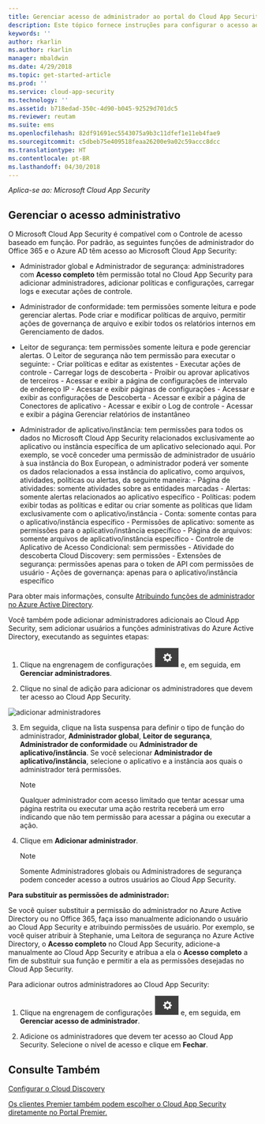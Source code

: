```yaml
---
title: Gerenciar acesso de administrador ao portal do Cloud App Security | Microsoft Docs
description: Este tópico fornece instruções para configurar o acesso ao portal do Cloud App Security para seus administradores.
keywords: ''
author: rkarlin
ms.author: rkarlin
manager: mbaldwin
ms.date: 4/29/2018
ms.topic: get-started-article
ms.prod: ''
ms.service: cloud-app-security
ms.technology: ''
ms.assetid: b718edad-350c-4d90-b045-92529d701dc5
ms.reviewer: reutam
ms.suite: ems
ms.openlocfilehash: 82df91691ec5543075a9b3c11dfef1e11eb4fae9
ms.sourcegitcommit: c5dbeb75e409518feaa26200e9a02c59accc8dcc
ms.translationtype: HT
ms.contentlocale: pt-BR
ms.lasthandoff: 04/30/2018
---
```

*Aplica-se ao: Microsoft Cloud App Security*


## <a name="managing-admin-access"></a>Gerenciar o acesso administrativo

O Microsoft Cloud App Security é compatível com o Controle de acesso baseado em função. Por padrão, as seguintes funções de administrador do Office 365 e o Azure AD têm acesso ao Microsoft Cloud App Security:

- Administrador global e Administrador de segurança: administradores com **Acesso completo** têm permissão total no Cloud App Security para adicionar administradores, adicionar políticas e configurações, carregar logs e executar ações de controle.

- Administrador de conformidade: tem permissões somente leitura e pode gerenciar alertas. Pode criar e modificar políticas de arquivo, permitir ações de governança de arquivo e exibir todos os relatórios internos em Gerenciamento de dados. 

- Leitor de segurança: tem permissões somente leitura e pode gerenciar alertas. O Leitor de segurança não tem permissão para executar o seguinte:
      - Criar políticas e editar as existentes 
      - Executar ações de controle 
      - Carregar logs de descoberta
      - Proibir ou aprovar aplicativos de terceiros
      - Acessar e exibir a página de configurações de intervalo de endereço IP
      - Acessar e exibir páginas de configurações 
      - Acessar e exibir as configurações de Descoberta 
      - Acessar e exibir a página de Conectores de aplicativo
      - Acessar e exibir o Log de controle 
      - Acessar e exibir a página Gerenciar relatórios de instantâneo 

- Administrador de aplicativo/instância: tem permissões para todos os dados no Microsoft Cloud App Security relacionados exclusivamente ao aplicativo ou instância específica de um aplicativo selecionado aqui. Por exemplo, se você conceder uma permissão de administrador de usuário à sua instância do Box European, o administrador poderá ver somente os dados relacionados a essa instância do aplicativo, como arquivos, atividades, políticas ou alertas, da seguinte maneira:
      - Página de atividades: somente atividades sobre as entidades marcadas
      - Alertas: somente alertas relacionados ao aplicativo específico
      - Políticas: podem exibir todas as políticas e editar ou criar somente as políticas que lidam exclusivamente com o aplicativo/instância
      - Conta: somente contas para o aplicativo/instância específico
      - Permissões de aplicativo: somente as permissões para o aplicativo/instância específico
      - Página de arquivos: somente arquivos de aplicativo/instância específico
      - Controle de Aplicativo de Acesso Condicional: sem permissões
      - Atividade do descoberta Cloud Discovery: sem permissões
      - Extensões de segurança: permissões apenas para o token de API com permissões de usuário
      - Ações de governança: apenas para o aplicativo/instância específico 

Para obter mais informações, consulte [Atribuindo funções de administrador no Azure Active Directory](https://docs.microsoft.com/en-us/azure/active-directory/active-directory-assign-admin-roles).

Você também pode adicionar administradores adicionais ao Cloud App Security, sem adicionar usuários a funções administrativas do Azure Active Directory, executando as seguintes etapas:

1. Clique na engrenagem de configurações ![ícone de configurações](./media/settings-icon.png "ícone de configurações") e, em seguida, em **Gerenciar administradores**. 

2. Clique no sinal de adição para adicionar os administradores que devem ter acesso ao Cloud App Security.
  
  ![adicionar administradores](./media/add-admin.png)
    
3. Em seguida, clique na lista suspensa para definir o tipo de função do administrador, **Administrador global**, **Leitor de segurança**, **Administrador de conformidade** ou **Administrador de aplicativo/instância**. Se você selecionar **Administrador de aplicativo/instância**, selecione o aplicativo e a instância aos quais o administrador terá permissões.

     >[!NOTE]
      >Qualquer administrador com acesso limitado que tentar acessar uma página restrita ou executar uma ação restrita receberá um erro indicando que não tem permissão para acessar a página ou executar a ação.
4. Clique em **Adicionar administrador**.  

   >[!NOTE]
    >Somente Administradores globais ou Administradores de segurança podem conceder acesso a outros usuários ao Cloud App Security.
  
**Para substituir as permissões de administrador:**

Se você quiser substituir a permissão do administrador no Azure Active Directory ou no Office 365, faça isso manualmente adicionando o usuário ao Cloud App Security e atribuindo permissões de usuário.
Por exemplo, se você quiser atribuir à Stephanie, uma Leitora de segurança no Azure Active Directory, o **Acesso completo** no Cloud App Security, adicione-a manualmente ao Cloud App Security e atribua a ela o **Acesso completo** a fim de substituir sua função e permitir a ela as permissões desejadas no Cloud App Security. 


Para adicionar outros administradores ao Cloud App Security:
1. Clique na engrenagem de configurações ![ícone de configurações](./media/settings-icon.png "ícone de configurações") e, em seguida, em **Gerenciar acesso de administrador**. 

2. Adicione os administradores que devem ter acesso ao Cloud App Security. Selecione o nível de acesso e clique em **Fechar**.

## <a name="see-also"></a>Consulte Também  
[Configurar o Cloud Discovery](set-up-cloud-discovery.md)   

[Os clientes Premier também podem escolher o Cloud App Security diretamente no Portal Premier.](https://premier.microsoft.com/)  
  
  